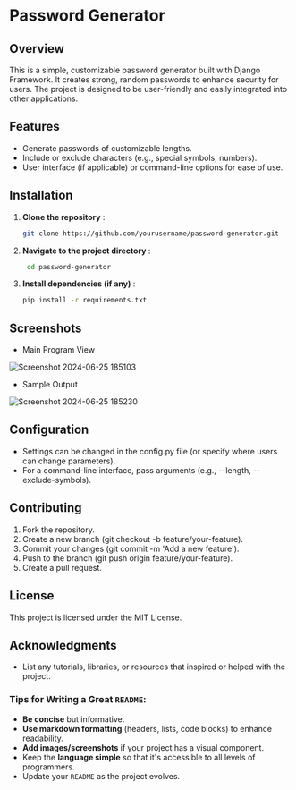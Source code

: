 # Password Generator

## Overview
This is a simple, customizable password generator built with Django Framework. It creates strong, random passwords to enhance security for users. The project is designed to be user-friendly and easily integrated into other applications.

## Features
- Generate passwords of customizable lengths.
- Include or exclude characters (e.g., special symbols, numbers).
- User interface (if applicable) or command-line options for ease of use.

## Installation
1. **Clone the repository** :
   ```bash
   git clone https://github.com/yourusername/password-generator.git

2. **Navigate to the project directory** :
   ```bash
    cd password-generator

4. **Install dependencies (if any)** :
   ```bash
   pip install -r requirements.txt

## Screenshots
- Main Program View
  
![Screenshot 2024-06-25 185103](https://github.com/user-attachments/assets/a1a3dc87-1679-48a8-9687-d5b9e3206ace)

- Sample Output
  
![Screenshot 2024-06-25 185230](https://github.com/user-attachments/assets/a00345a5-4e1a-4ef7-bb6e-df1e498a2cb1)


## Configuration

- Settings can be changed in the config.py file (or specify where users can change parameters).
- For a command-line interface, pass arguments (e.g., --length, --exclude-symbols).

## Contributing
1. Fork the repository.
2. Create a new branch (git checkout -b feature/your-feature).
3. Commit your changes (git commit -m 'Add a new feature').
4. Push to the branch (git push origin feature/your-feature).
5. Create a pull request.

## License
This project is licensed under the MIT License.

## Acknowledgments
- List any tutorials, libraries, or resources that inspired or helped with the project.

### Tips for Writing a Great `README`:
- **Be concise** but informative.
- **Use markdown formatting** (headers, lists, code blocks) to enhance readability.
- **Add images/screenshots** if your project has a visual component.
- Keep the **language simple** so that it's accessible to all levels of programmers.
- Update your `README` as the project evolves.
  
